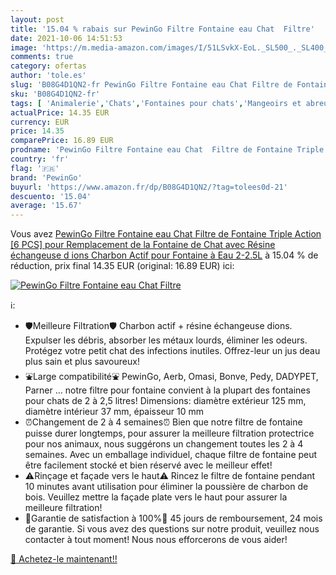 ```yaml
---
layout: post
title: '15.04 % rabais sur PewinGo Filtre Fontaine eau Chat  Filtre'
date: 2021-10-06 14:51:53
image: 'https://m.media-amazon.com/images/I/51LSvkX-EoL._SL500_._SL400_.jpg'
comments: true
category: ofertas
author: 'tole.es'
slug: 'B08G4D1QN2-fr PewinGo Filtre Fontaine eau Chat Filtre de Fontaine Triple...'
sku: 'B08G4D1QN2-fr'
tags: [ 'Animalerie','Chats','Fontaines pour chats','Mangeoirs et abreuvoirs pour chats','pewingo', ]
actualPrice: 14.35 EUR
currency: EUR
price: 14.35
comparePrice: 16.89 EUR
prodname: 'PewinGo Filtre Fontaine eau Chat  Filtre de Fontaine Triple Action [6 PCS] pour Remplacement de la Fontaine de Chat avec Résine échangeuse d ions  Charbon Actif pour Fontaine à Eau 2-2.5L'
country: 'fr'
flag: '🇫🇷'
brand: 'PewinGo'
buyurl: 'https://www.amazon.fr/dp/B08G4D1QN2/?tag=tolees0d-21'
descuento: '15.04'
average: '15.67'
---
```


Vous avez [PewinGo Filtre Fontaine eau Chat  Filtre de Fontaine Triple Action [6 PCS] pour Remplacement de la Fontaine de Chat avec Résine échangeuse d ions  Charbon Actif pour Fontaine à Eau 2-2.5L](https://www.amazon.fr/dp/B08G4D1QN2/?tag=tolees0d-21)  à  15.04 % de réduction, prix final  14.35 EUR (original: 16.89 EUR) ici:

[![PewinGo Filtre Fontaine eau Chat  Filtre](https://m.media-amazon.com/images/I/51LSvkX-EoL._SL500_._SL400_.jpg)](https://www.amazon.fr/dp/B08G4D1QN2/?tag=tolees0d-21)

ℹ️:

- 🛡️Meilleure Filtration🛡️ Charbon actif + résine échangeuse dions. Expulser les débris, absorber les métaux lourds, éliminer les odeurs. Protégez votre petit chat des infections inutiles. Offrez-leur un jus deau plus sain et plus savoureux!
- ⛲Large compatibilité⛲ PewinGo, Aerb, Omasi, Bonve, Pedy, DADYPET, Parner ... notre filtre pour fontaine convient à la plupart des fontaines pour chats de 2 à 2,5 litres! Dimensions: diamètre extérieur 125 mm, diamètre intérieur 37 mm, épaisseur 10 mm
- ⏰Changement de 2 à 4 semaines⏰ Bien que notre filtre de fontaine puisse durer longtemps, pour assurer la meilleure filtration protectrice pour nos animaux, nous suggérons un changement toutes les 2 à 4 semaines. Avec un emballage individuel, chaque filtre de fontaine peut être facilement stocké et bien réservé avec le meilleur effet!
- ⚠️Rinçage et façade vers le haut⚠️ Rincez le filtre de fontaine pendant 10 minutes avant utilisation pour éliminer la poussière de charbon de bois. Veuillez mettre la façade plate vers le haut pour assurer la meilleure filtration!
- 💌Garantie de satisfaction à 100%💌 45 jours de remboursement, 24 mois de garantie. Si vous avez des questions sur notre produit, veuillez nous contacter à tout moment! Nous nous efforcerons de vous aider!

[🛒 Achetez-le maintenant!!](https://www.amazon.fr/dp/B08G4D1QN2/?tag=tolees0d-21)
